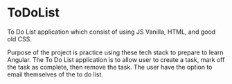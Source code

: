 # ToDoList
To Do List application which consist of using JS Vanilla, HTML, and good old CSS. 

Purpose of the project is practice using these tech stack to prepare to learn Angular. 
The To Do List application is to allow user to create a task, mark off the task as complete, then remove the task. 
The user have the option to email themselves of the to do list. 
